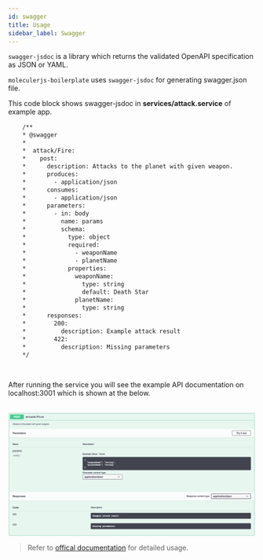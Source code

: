 ```yaml
---
id: swagger
title: Usage
sidebar_label: Swagger
---
```


`swagger-jsdoc` is a library which returns the validated OpenAPI specification as JSON or YAML.

`moleculerjs-boilerplate` uses `swagger-jsdoc` for generating swagger.json file.

This code block shows swagger-jsdoc in **services/attack.service** of example app.

````
	/**
	* @swagger
	*
	*  attack/Fire:
	*    post:
	*      description: Attacks to the planet with given weapon.
	*      produces:
	*        - application/json
	*      consumes:
	*        - application/json
	*      parameters:
	*        - in: body
	*          name: params
	*          schema:
	*            type: object
	*            required:
	*              - weaponName
	*              - planetName
	*            properties:
	*              weaponName:
	*                type: string
	*                default: Death Star
	*              planetName:
	*                type: string
	*      responses:
	*        200:
	*          description: Example attack result
	*        422:
	*          description: Missing parameters
	*/
````
<br>

After running the service you will see the example API documentation on localhost:3001 which is shown at the below.

<br>
<img src="assets/swagger.png" align="center" />
<br>

>Refer to [offical documentation](https://swagger.io/docs/specification/2-0/basic-structure/) for detailed usage. 

